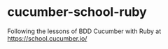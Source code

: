 # cucumber-school-ruby
Following the lessons of BDD Cucumber with Ruby at https://school.cucumber.io/
